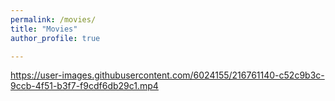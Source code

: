 ```yaml
---
permalink: /movies/
title: "Movies"
author_profile: true

---
```


https://user-images.githubusercontent.com/6024155/216761140-c52c9b3c-9ccb-4f51-b3f7-f9cdf6db29c1.mp4

